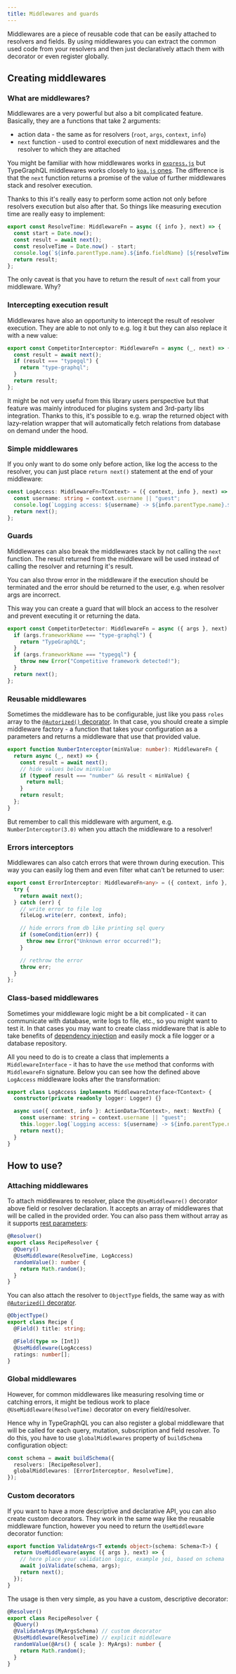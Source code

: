 ```yaml
---
title: Middlewares and guards
---
```


Middlewares are a piece of reusable code that can be easily attached to resolvers and fields. By using middlewares you can extract the common used code from your resolvers and then just declaratively attach them with decorator or even register globally.

## Creating middlewares

### What are middlewares?

Middlewares are a very powerful but also a bit complicated feature. Basically, they are a functions that take 2 arguments:

* action data - the same as for resolvers (`root`, `args`, `context`, `info`)
* `next` function - used to control execution of next middlewares and the resolver to which they are attached

You might be familiar with how middlewares works in [`express.js`](https://expressjs.com/en/guide/writing-middleware.html) but TypeGraphQL middlewares works closely to [`koa.js` ones](http://koajs.com/#application). The difference is that the `next` function returns a promise of the value of further middlewares stack and resolver execution.

Thanks to this it's really easy to perform some action not only before resolvers execution but also after that. So things like measuring execution time are really easy to implement:

```ts
export const ResolveTime: MiddlewareFn = async ({ info }, next) => {
  const start = Date.now();
  const result = await next();
  const resolveTime = Date.now() - start;
  console.log(`${info.parentType.name}.${info.fieldName} [${resolveTime} ms]`);
  return result;
};
```

The only caveat is that you have to return the result of `next` call from your middleware. Why?

### Intercepting execution result

Middlewares have also an opportunity to intercept the result of resolver execution. They are able to not only to e.g. log it but they can also replace it with a new value:

```ts
export const CompetitorInterceptor: MiddlewareFn = async (_, next) => {
  const result = await next();
  if (result === "typegql") {
    return "type-graphql";
  }
  return result;
};
```

It might be not very useful from this library users perspective but that feature was mainly introduced for plugins system and 3rd-party libs integration. Thanks to this, it's possible to e.g. wrap the returned object with lazy-relation wrapper that will automatically fetch relations from database on demand under the hood.

### Simple middlewares

If you only want to do some only before action, like log the access to the resolver, you can just place `return next()` statement at the end of your middleware:

```ts
const LogAccess: MiddlewareFn<TContext> = ({ context, info }, next) => {
  const username: string = context.username || "guest";
  console.log(`Logging access: ${username} -> ${info.parentType.name}.${info.fieldName}`);
  return next();
};
```

### Guards

Middlewares can also break the middlewares stack by not calling the `next` function. The result returned from the middleware will be used instead of calling the resolver and returning it's result.

You can also throw error in the middleware if the execution should be terminated and the error should be returned to the user, e.g. when resolver args are incorrect.

This way you can create a guard that will block an access to the resolver and prevent executing it or returning the data.

```ts
export const CompetitorDetector: MiddlewareFn = async ({ args }, next) => {
  if (args.frameworkName === "type-graphql") {
    return "TypeGraphQL";
  }
  if (args.frameworkName === "typegql") {
    throw new Error("Competitive framework detected!");
  }
  return next();
};
```

### Reusable middlewares

Sometimes the middleware has to be configurable, just like you pass `roles` array to the [`@Autorized()` decorator](./authorization.md). In that case, you should create a simple middleware factory - a function that takes your configuration as a parameters and returns a middleware that use that provided value.

```ts
export function NumberInterceptor(minValue: number): MiddlewareFn {
  return async (_, next) => {
    const result = await next();
    // hide values below minValue
    if (typeof result === "number" && result < minValue) {
      return null;
    }
    return result;
  };
}
```

But remember to call this middleware with argument, e.g. `NumberInterceptor(3.0)` when you attach the middleware to a resolver!

### Errors interceptors

Middlewares can also catch errors that were thrown during execution. This way you can easily log them and even filter what can't be returned to user:

```ts
export const ErrorInterceptor: MiddlewareFn<any> = ({ context, info }, next) => {
  try {
    return await next();
  } catch (err) {
    // write error to file log
    fileLog.write(err, context, info);

    // hide errors from db like printing sql query
    if (someCondition(err)) {
      throw new Error("Unknown error occurred!");
    }

    // rethrow the error
    throw err;
  }
};
```

### Class-based middlewares

Sometimes your middleware logic might be a bit complicated - it can communicate with database, write logs to file, etc., so you might want to test it. In that cases you may want to create class middleware that is able to take benefits of [dependency injection](./dependency-injection.md) and easily mock a file logger or a database repository.

All you need to do is to create a class that implements a `MiddlewareInterface` - it has to have the `use` method that conforms with `MiddlewareFn` signature. Below you can see how the defined above `LogAccess` middleware looks after the transformation:

```ts
export class LogAccess implements MiddlewareInterface<TContext> {
  constructor(private readonly logger: Logger) {}

  async use({ context, info }: ActionData<TContext>, next: NextFn) {
    const username: string = context.username || "guest";
    this.logger.log(`Logging access: ${username} -> ${info.parentType.name}.${info.fieldName}`);
    return next();
  }
}
```

## How to use?

### Attaching middlewares

To attach middlewares to resolver, place the `@UseMiddleware()` decorator above field or resolver declaration. It accepts an array of middlewares that will be called in the provided order. You can also pass them without array as it supports [rest parameters](https://developer.mozilla.org/en-US/docs/Web/JavaScript/Reference/Functions/rest_parameters):

```ts
@Resolver()
export class RecipeResolver {
  @Query()
  @UseMiddleware(ResolveTime, LogAccess)
  randomValue(): number {
    return Math.random();
  }
}
```

You can also attach the resolver to `ObjectType` fields, the same way as with [`@Autorized()` decorator](./authorization.md).

```ts
@ObjectType()
export class Recipe {
  @Field() title: string;

  @Field(type => [Int])
  @UseMiddleware(LogAccess)
  ratings: number[];
}
```

### Global middlewares

However, for common middlewares like measuring resolving time or catching errors, it might be tedious work to place `@UseMiddleware(ResolveTime)` decorator on every field/resolver.

Hence why in TypeGraphQL you can also register a global middleware that will be called for each query, mutation, subscription and field resolver. To do this, you have to use `globalMiddlewares` property of `buildSchema` configuration object:

```ts
const schema = await buildSchema({
  resolvers: [RecipeResolver],
  globalMiddlewares: [ErrorInterceptor, ResolveTime],
});
```

### Custom decorators

If you want to have a more descriptive and declarative API, you can also create custom decorators. They work in the same way like the reusable middleware function, however you need to return the `UseMiddleware` decorator function:

```ts
export function ValidateArgs<T extends object>(schema: Schema<T>) {
  return UseMiddleware(async ({ args }, next) => {
    // here place your validation logic, example joi, based on schema
    await joiValidate(schema, args);
    return next();
  });
}
```

The usage is then very simple, as you have a custom, descriptive decorator:

```ts
@Resolver()
export class RecipeResolver {
  @Query()
  @ValidateArgs(MyArgsSchema) // custom decorator
  @UseMiddleware(ResolveTime) // explicit middleware
  randomValue(@Ars() { scale }: MyArgs): number {
    return Math.random();
  }
}
```

